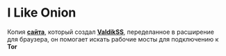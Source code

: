 # I Like Onion

Копия **[сайта](https://torscan-ru.ntc.party/)**, который создал **[ValdikSS](https://twitter.com/ValdikSS)**, переделанное в расширение для браузера, он помогает искать рабочие мосты для подключению к **Tor**
